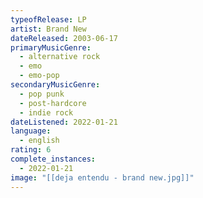 ```yaml
---
typeofRelease: LP
artist: Brand New
dateReleased: 2003-06-17
primaryMusicGenre:
  - alternative rock
  - emo
  - emo-pop
secondaryMusicGenre:
  - pop punk
  - post-hardcore
  - indie rock
dateListened: 2022-01-21
language:
  - english
rating: 6
complete_instances:
  - 2022-01-21
image: "[[deja entendu - brand new.jpg]]"
---
```

